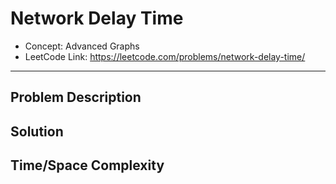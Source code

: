 # Network Delay Time

- Concept: Advanced Graphs
- LeetCode Link: https://leetcode.com/problems/network-delay-time/

---

## Problem Description

## Solution

## Time/Space Complexity

